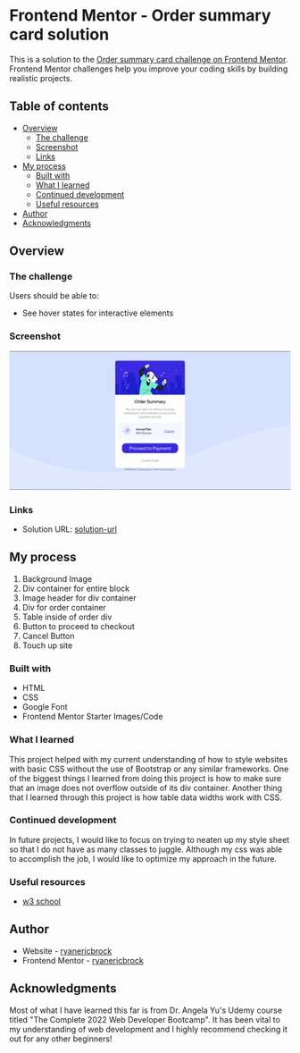 # Frontend Mentor - Order summary card solution

This is a solution to the [Order summary card challenge on Frontend Mentor](https://www.frontendmentor.io/challenges/order-summary-component-QlPmajDUj). Frontend Mentor challenges help you improve your coding skills by building realistic projects. 

## Table of contents

- [Overview](#overview)
  - [The challenge](#the-challenge)
  - [Screenshot](#screenshot)
  - [Links](#links)
- [My process](#my-process)
  - [Built with](#built-with)
  - [What I learned](#what-i-learned)
  - [Continued development](#continued-development)
  - [Useful resources](#useful-resources)
- [Author](#author)
- [Acknowledgments](#acknowledgments)

## Overview

### The challenge

Users should be able to:

- See hover states for interactive elements

### Screenshot

![screenshot](order-screenshot.png)

### Links

- Solution URL: [solution-url](https://github.com/ryanericbrock/css-order-summary-challenge)

## My process
1. Background Image
2. Div container for entire block
3. Image header for div container
4. Div for order container
5. Table inside of order div
6. Button to proceed to checkout
7. Cancel Button
8. Touch up site

### Built with

- HTML
- CSS
- Google Font
- Frontend Mentor Starter Images/Code

### What I learned

This project helped with my current understanding of how to style websites with basic CSS without the use of Bootstrap or any similar frameworks. One of the biggest things I learned from doing this project is how to make sure that an image does not overflow outside of its div container. Another thing that I learned through this project is how table data widths work with CSS.

### Continued development

In future projects, I would like to focus on trying to neaten up my style sheet so that I do not have as many classes to juggle. Although my css was able to accomplish the job, I would like to optimize my approach in the future.

### Useful resources

- [w3 school](https://www.w3schools.com/css/)

## Author

- Website - [ryanericbrock](ryanericbrock.com)
- Frontend Mentor - [ryanericbrock](https://www.frontendmentor.io/profile/ryanericbrock)

## Acknowledgments

Most of what I have learned this far is from Dr. Angela Yu's Udemy course titled "The Complete 2022 Web Developer Bootcamp". It has been vital to my understanding of web development and I highly recommend checking it out for any other beginners!
